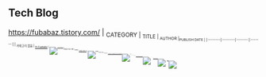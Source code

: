 ## Tech Blog
https://fubabaz.tistory.com/
| <sub>CATEGORY | <sub>TITLE | <sub>AUTHOR |<sub>PUBLISH DATE |
|:--------|:--------|:-------:|:-------:|
| <sub>카테고리 없음 | <sub>[Hi Fuababz](https://fubabaz.tistory.com/1) | <sub>![avatar](https://images.weserv.nl/?url=avatars.githubusercontent.com/u/28586265?v=4&h=20&w=20&fit=cover&mask=circle&maxage=7d)|<sub>2022-02-08
| <sub>Java | <sub>[[Java] JVM (1)](https://fubabaz.tistory.com/15) | <sub>![avatar](https://images.weserv.nl/?url=avatars.githubusercontent.com/u/28586265?v=4&h=20&w=20&fit=cover&mask=circle&maxage=7d)|<sub>2022-02-08
| <sub>Spring Boot | <sub>[[Spring boot] (1) Spring boot를 활용한 To do Application](https://fubabaz.tistory.com/16)|<sub>![avatar](https://images.weserv.nl/?url=avatars.githubusercontent.com/u/36403696?v=4&h=20&w=20&fit=cover&mask=circle&maxage=7d)|<sub>2022-02-08
| <sub>Spring Boot | <sub>[[Spring boot] (2) Spring boot를 활용한 To do Application](https://fubabaz.tistory.com/17)|<sub>![avatar](https://images.weserv.nl/?url=avatars.githubusercontent.com/u/36403696?v=4&h=20&w=20&fit=cover&mask=circle&maxage=7d)|<sub>2022-02-08
| <sub>Spark| <sub>[[Spark] Spark 개요, Spark란 무엇이고 어떤 역할을 하는가? Spark Core, Pandas와 비교](https://fubabaz.tistory.com/18)|<sub>![avatar](https://images.weserv.nl/?url=avatars.githubusercontent.com/u/53298013?v=4&h=20&w=20&fit=cover&mask=circle&maxage=7d)|<sub>2022-02-09
| <sub>Spark| <sub>[[Spark] Install PySpark with PiP & 파일 읽고, 쓰기 실습](https://fubabaz.tistory.com/22)|<sub>![avatar](https://images.weserv.nl/?url=avatars.githubusercontent.com/u/53298013?v=4&h=20&w=20&fit=cover&mask=circle&maxage=7d)|<sub>2022-03-09
   
